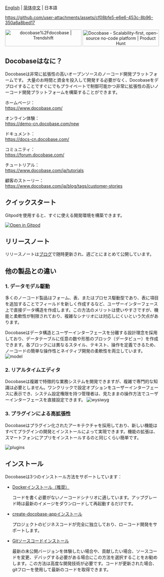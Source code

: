 [English](./README.md) | [简体中文](./README.zh-CN.md) | 日本語

https://github.com/user-attachments/assets/cf08bfe5-e6e6-453c-8b96-350a6a8bed17

<p align="center">
<a href="https://trendshift.io/repositories/4112" target="_blank"><img src="https://trendshift.io/api/badge/repositories/4112" alt="docobase%2Fdocobase | Trendshift" style="width: 250px; height: 55px;" width="250" height="55"/></a>
<a href="https://www.producthunt.com/posts/docobase?embed=true&utm_source=badge-top-post-topic-badge&utm_medium=badge&utm_souce=badge-docobase" target="_blank"><img src="https://api.producthunt.com/widgets/embed-image/v1/top-post-topic-badge.svg?post_id=456520&theme=light&period=weekly&topic_id=267" alt="Docobase - Scalability&#0045;first&#0044;&#0032;open&#0045;source&#0032;no&#0045;code&#0032;platform | Product Hunt" style="width: 250px; height: 54px;" width="250" height="54" /></a>
</p>

## Docobaseはなに？

Docobaseは非常に拡張性の高いオープンソースのノーコード開発プラットフォームです。
大量のお時間と資金を投入して開発する必要がなく、Docobaseをデプロイすることですぐにでもプライベートで制御可能かつ非常に拡張性の高いノーコード開発プラットフォームを構築することができます。

ホームページ：  
https://www.docobase.com/

オンライン体験：  
https://demo-cn.docobase.com/new

ドキュメント：  
https://docs-cn.docobase.com/

コミュニティ：  
https://forum.docobase.com/

チュートリアル：  
https://www.docobase.com/ja/tutorials

顧客のストーリー：  
https://www.docobase.com/ja/blog/tags/customer-stories

## クイックスタート

Gitpodを使用すると、すぐに使える開発環境を構築できます。

[![Open in Gitpod](https://gitpod.io/button/open-in-gitpod.svg)](https://gitpod.io/#https://github.com/docobase/docobase)

## リリースノート

リリースノートは[ブログ](https://www.docobase.com/ja/blog/timeline)で随時更新され、週ごとにまとめて公開しています。

## 他の製品との違い

### 1. データモデル駆動 

多くのノーコード製品はフォーム、表、またはプロセス駆動型であり、表に項目を追加することでフィールドを新しく作成するなど、ユーザーインターフェース上で直接データ構造を作成します。この方法のメリットは使いやすさですが、機能と柔軟性が制限されており、複雑なシナリオには対応しにくいという欠点があります。

Docobaseはデータ構造とユーザーインターフェースを分離する設計理念を採用しており、データテーブルに任意の数や形態のブロック（データビュー）を作成できます。各ブロックには異なるスタイル、テキスト、操作を定義できるため、ノーコードの簡単な操作性とネイティブ開発の柔軟性を両立しています。
![model](https://static-docs.docobase.com/model.png)

### 2. リアルタイムエディタ
Docobaseは複雑で特徴的な業務システムを開発できますが、複雑で専門的な知識は必要としません。ワンクリックで設定オプションをユーザーインターフェースに表示でき、システム設定権限を持つ管理者は、見たままの操作方法でユーザーインターフェースを直接設定できます。
![wysiwyg](https://static-docs.docobase.com/wysiwyg.gif)

### 3. プラグインによる高拡張性

Docobaseはプラグイン化されたアーキテクチャを採用しており、新しい機能はすべてプラグインの開発とインストールによって実現できます。機能の拡張は、スマートフォンにアプリをインストールするのと同じくらい簡単です。

![plugins](https://static-docs.docobase.com/plugins.png)

## インストール

Docobaseは3つのインストール方法をサポートしています：

- <a target="_blank" href="https://docs-cn.docobase.com/welcome/getting-started/installation/docker-compose">Dockerインストール（推奨）</a >

   コードを書く必要がないノーコードシナリオに適しています。アップグレード時は最新のイメージをダウンロードして再起動するだけです。

- <a target="_blank" href="https://docs-cn.docobase.com/welcome/getting-started/installation/create-docobase-app">create-docobase-appインストール</a >

   プロジェクトのビジネスコードが完全に独立しており、ローコード開発をサポートします。

- <a target="_blank" href="https://docs-cn.docobase.com/welcome/getting-started/installation/git-clone">Gitソースコードインストール</a >

   最新の未公開バージョンを体験したい場合や、貢献したい場合、ソースコードを変更、デバッグする必要がある場合にこの方法を選択することをお勧めします。この方法は高度な開発技術が必要です。コードが更新された場合、gitフローを使用して最新のコードを取得できます。
